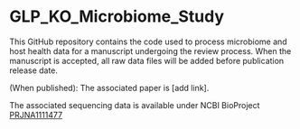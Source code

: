 # GLP_KO_Microbiome_Study

This GitHub repository contains the code used to process microbiome and host health data for a manuscript undergoing the review process. When the manuscript is accepted, all raw data files will be added before publication release date.  

(When published): The associated paper is [add link]. 

The associated sequencing data is available under NCBI BioProject [PRJNA1111477](https://www.ncbi.nlm.nih.gov/bioproject/?term=PRJNA1111477)
